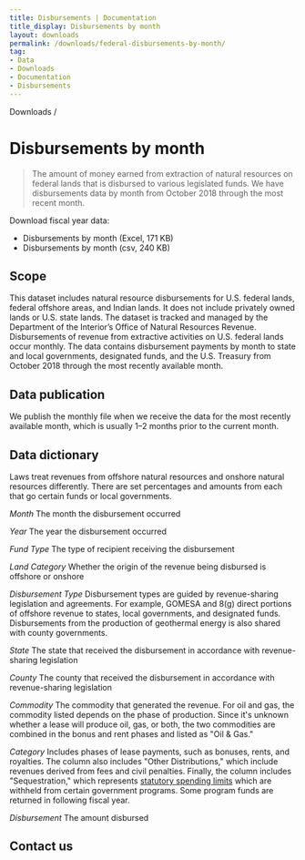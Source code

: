 ```yaml
---
title: Disbursements | Documentation
title_display: Disbursements by month
layout: downloads
permalink: /downloads/federal-disbursements-by-month/
tag:
- Data
- Downloads
- Documentation
- Disbursements
---
```


<custom-link to="/downloads/" className="breadcrumb link-charlie">Downloads</custom-link> /
# Disbursements by month

> The amount of money earned from extraction of natural resources on federal lands that is disbursed to various legislated funds. We have disbursements data by month from October 2018 through the most recent month.

Download fiscal year data:

<ul class="downloads-download_links list-unstyled">
  <li><excel-link to="/downloads/monthly-disbursements_06-2019.xlsx">Disbursements by month (Excel, 171 KB)</excel-link></li>
    <li><csv-link to="/downloads/monthly-disbursements_06-2019.csv">Disbursements by month (csv, 240 KB)</csv-link></li>
</ul>

## Scope

This dataset includes natural resource disbursements for U.S. federal lands, federal offshore areas, and Indian lands. It does not include privately owned lands or U.S. state lands. The dataset is tracked and managed by the Department of the Interior’s Office of Natural Resources Revenue. Disbursements of revenue from extractive activities on U.S. federal lands occur monthly. The data contains disbursement payments by month to state and local governments, designated funds, and the U.S. Treasury from October 2018 through the most recently available month.

## Data publication

We publish the monthly file when we receive the data for the most recently available month, which is usually 1–2 months prior to the current month.

## Data dictionary

Laws treat revenues from offshore natural resources and onshore natural resources differently. There are set percentages and amounts from each that go certain funds or local governments.

_Month_ The month the disbursement occurred

_Year_ The year the disbursement occurred

_Fund Type_ The type of recipient receiving the disbursement

_Land Category_ Whether the origin of the revenue being disbursed is offshore or onshore

_Disbursement Type_ Disbursement types are guided by revenue-sharing legislation and agreements. For example, <glossary-term>GOMESA</glossary-term> and <glossary-term>8(g)</glossary-term> direct portions of offshore revenue to states, local governments, and designated funds. Disbursements from the production of geothermal energy is also shared with county governments.

_State_ The state that received the disbursement in accordance with revenue-sharing legislation

_County_ The county that received the disbursement in accordance with revenue-sharing legislation

_Commodity_ The commodity that generated the revenue. For oil and gas, the commodity listed depends on the phase of production. Since it's unknown whether a lease will produce oil, gas, or both, the two commodities are combined in the bonus and rent phases and listed as "Oil & Gas."

_Category_ Includes phases of lease payments, such as bonuses, rents, and royalties. The column also includes "Other Distributions," which include revenues derived from fees and civil penalties. Finally, the column includes "Sequestration," which represents [statutory spending limits](https://www.cbo.gov/topics/budget/sequestration) which are withheld from certain government programs. Some program funds are returned in following fiscal year.

_Disbursement_ The amount disbursed

## Contact us
